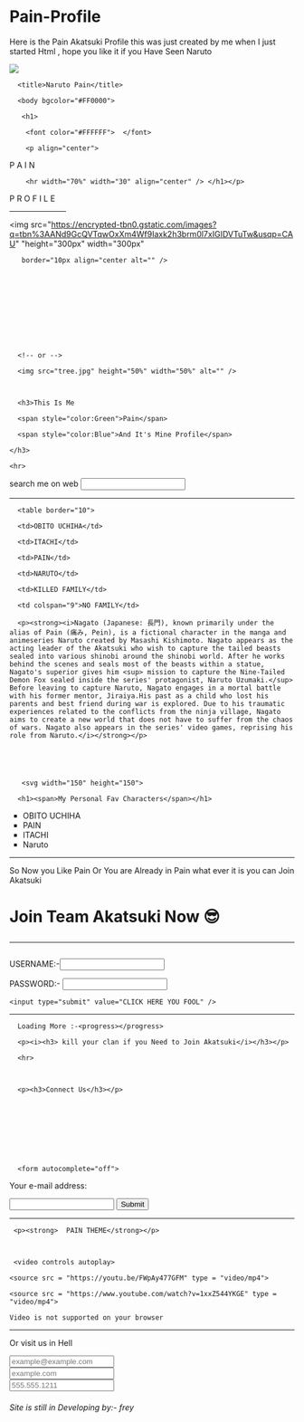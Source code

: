 # Pain-Profile
Here is the Pain Akatsuki Profile this was just created by me when I just started Html , hope you like it if you Have Seen Naruto 


<img src ="https://c4.wallpaperflare.com/wallpaper/970/884/848/naruto-shippuuden-wallpaper-preview.jpg">





<!DOCTYPE html>

<html>

   <head>

      <title>Naruto Pain</title>

   </head>

  

      <body bgcolor="#FF0000">

       <h1>

        <font color="#FFFFFF">  </font>

        <p align="center"> 

   P A I N
</p>

        <hr width="70%" width="30" align="center" /> </h1></p>

   

   

   <!-- here start The Pain Profile-->

   

   <p align="center"> 

   P R O F I L E</p>

   <hr width="100"

   

   <img src="https://encrypted-tbn0.gstatic.com/images?q=tbn%3AANd9GcQVTqwOxXm4Wf9Iaxk2h3brm0l7xIGIDVTuTw&usqp=CAU" height="150px" width="150px" alt="" />

 <img src="https://encrypted-tbn0.gstatic.com/images?q=tbn%3AANd9GcQVTqwOxXm4Wf9Iaxk2h3brm0l7xIGIDVTuTw&usqp=CAU" "height="300px" width="300px" 

       border="10px align="center alt="" /> 

     

      

      

      

      

      <!-- or -->

      <img src="tree.jpg" height="50%" width="50%" alt="" />

      

      <h3>This Is Me 

      <span style="color:Green">Pain</span>

      <span style="color:Blue">And It's Mine Profile</span>

    </h3>

    <hr>

    

    

    

search me on web   <input id="mysearch" name="searchitem" type="search" />

<hr>

<!-- Irachi vs Pain Family-->

      <table border="10">

   <tr>

      <td>OBITO UCHIHA</td>

      <td>ITACHI</td>

      <td>PAIN</td>

      <td>NARUTO</td>

   </tr>

   <tr>

      <td>KILLED FAMILY</td>

      <td colspan="9">NO FAMILY</td>

   </tr>

</table>

      <p><strong><i>Nagato (Japanese: 長門), known primarily under the alias of Pain (痛み, Pein), is a fictional character in the manga and animeseries Naruto created by Masashi Kishimoto. Nagato appears as the acting leader of the Akatsuki who wish to capture the tailed beasts sealed into various shinobi around the shinobi world. After he works behind the scenes and seals most of the beasts within a statue, Nagato's superior gives him <sup> mission to capture the Nine-Tailed Demon Fox sealed inside the series' protagonist, Naruto Uzumaki.</sup> Before leaving to capture Naruto, Nagato engages in a mortal battle with his former mentor, Jiraiya.His past as a child who lost his parents and best friend during war is explored. Due to his traumatic experiences related to the conflicts from the ninja village, Nagato aims to create a new world that does not have to suffer from the chaos of wars. Nagato also appears in the series' video games, reprising his role from Naruto.</i></strong></p>

      

    

       <svg width="150" height="150">

   <circle cx="80" cy="80" r="50" fill="none" stroke="black" />

   <circle cx="80" cy="80" r="15" fill="purple" />

   <circle cx="80" cy="90" r="15" fill="black" />

   <circle cx="80" cy="95" r="15" fill="purple" />

   <circle cx="80" cy="100" r="15" fill="black" />

   <circle cx="80" cy="150" r="15" fill="purple" />

   <circle cx="90" cy="70" r="5" fill="black" />

</svg>

      

      <h1><span>My Personal Fav Characters</span></h1>

 <ul type="square">

  <li>OBITO UCHIHA</li>

  <li>PAIN</li>

  <li>ITACHI</li>

  <li>Naruto</li>

 </ul>

 <hr>

 

 <p>So Now you Like Pain Or You are Already in Pain what ever it is you can Join Akatsuki </p>

 

 <p><h1> Join Team Akatsuki Now 😎<hr/></h1></p>

 <form>

   <p>USERNAME:-<input type="text" name="Akatsuki Username" /><br />

  <p>PASSWORD:- <input type="password" name="password" />

</form>

    <input type="submit" value="CLICK HERE YOU FOOL" />

<hr/>

 

      Loading More :-<progress></progress>

      <p><i><h3> kill your clan if you Need to Join Akatsuki</i></h3></p>

      <hr>

      

      <p><h3>Connect Us</h3></p>

      

      

      

      

      <form autocomplete="off">

   <label for="e-mail">Your e-mail address: </label>

   <input name="Email" type="text" required />

   <input type="submit" value="Submit"/>

</form>

<hr>

     <p><strong>  PAIN THEME</strong></p>

     

     <video controls autoplay>

    <source src = "https://youtu.be/FWpAy477GFM" type = "video/mp4">

    <source src = "https://www.youtube.com/watch?v=1xxZ544YKGE" type = "video/mp4">

    Video is not supported on your browser

</video>

   </body>

   <hr>

   

   <p>Or visit us in Hell</p>

   

   <input id="email" name="email" type="email" placeholder="example@example.com" />

<br />

<input id="url" name="url" type="url" placeholder="example.com" />

<br />

<input id="tel" name="tel" type="tel" placeholder="555.555.1211" />

   

   

   

   

   

   

   <footer><h6> Site is still in Developing by:- frey</h6></footer>

</html>
